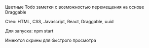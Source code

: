 Цветные Todo заметки с возможностью перемещения на основе Draggable

Стек: HTML, CSS, Javascript, React, Draggable, uuid

Для запуска: npm start

Имеются скрины для быстрого просмотра
